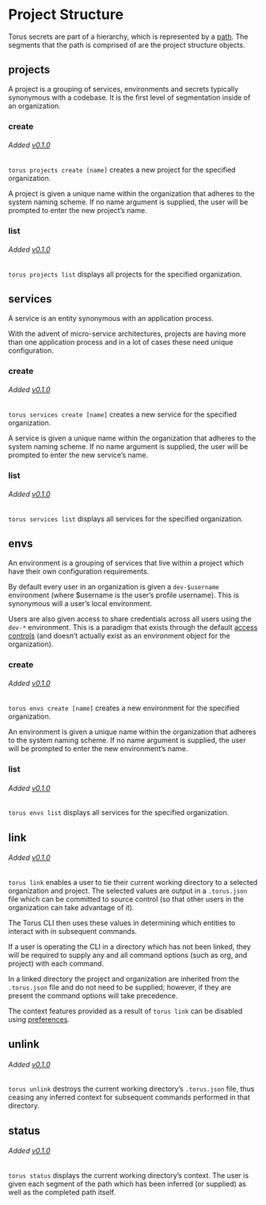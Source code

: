 # Project Structure
Torus secrets are part of a hierarchy, which is represented by a [path](../concepts/path.md). The segments that the path is comprised of are the project structure objects.

## projects
A project is a grouping of services, environments and secrets typically synonymous with a codebase. It is the first level of segmentation inside of an organization.

### create
###### Added [v0.1.0](https://github.com/manifoldco/torus-cli/blob/master/CHANGELOG.md)

`torus projects create [name]` creates a new project for the specified organization.

A project is given a unique name within the organization that adheres to the system naming scheme. If no name argument is supplied, the user will be prompted to enter the new project’s name.

### list
###### Added [v0.1.0](https://github.com/manifoldco/torus-cli/blob/master/CHANGELOG.md)

`torus projects list` displays all projects for the specified organization.

## services
A service is an entity synonymous with an application process.  
  
With the advent of micro-service architectures, projects are having more than one application process and in a lot of cases these need unique configuration.

### create
###### Added [v0.1.0](https://github.com/manifoldco/torus-cli/blob/master/CHANGELOG.md)

`torus services create [name]` creates a new service for the specified organization.

A service is given a unique name within the organization that adheres to the system naming scheme. If no name argument is supplied, the user will be prompted to enter the new service’s name.  

### list
###### Added [v0.1.0](https://github.com/manifoldco/torus-cli/blob/master/CHANGELOG.md)

`torus services list` displays all services for the specified organization.

## envs
An environment is a grouping of services that live within a project which have their own configuration requirements.

By default every user in an organization is given a `dev-$username` environment (where $username is the user’s profile username). This is synonymous will a user’s local environment.

Users are also given access to share credentials across all users using the `dev-*` environment. This is a paradigm that exists through the default [access controls](./access-control.md) (and doesn’t actually exist as an environment object for the organization).  

### create
###### Added [v0.1.0](https://github.com/manifoldco/torus-cli/blob/master/CHANGELOG.md)

`torus envs create [name]` creates a new environment for the specified organization.

An environment is given a unique name within the organization that adheres to the system naming scheme. If no name argument is supplied, the user will be prompted to enter the new environment’s name.

### list
###### Added [v0.1.0](https://github.com/manifoldco/torus-cli/blob/master/CHANGELOG.md)

`torus envs list` displays all services for the specified organization.  

## link
###### Added [v0.1.0](https://github.com/manifoldco/torus-cli/blob/master/CHANGELOG.md)

`torus link` enables a user to tie their current working directory to a selected organization and project. The selected values are output in a `.torus.json` file which can be committed to source control (so that other users in the organization can take advantage of it).

The Torus CLI then uses these values in determining which entities to interact with in subsequent commands.

If a user is operating the CLI in a directory which has not been linked, they will be required to supply any and all command options (such as org, and project) with each command.

In a linked directory the project and organization are inherited from the `.torus.json` file and do not need to be supplied; however, if they are present the command options will take precedence.

The context features provided as a result of `torus link` can be disabled using [preferences](./system.md#prefs). 

## unlink
###### Added [v0.1.0](https://github.com/manifoldco/torus-cli/blob/master/CHANGELOG.md)

`torus unlink` destroys the current working directory’s `.torus.json` file, thus ceasing any inferred context for subsequent commands performed in that directory.

## status
###### Added [v0.1.0](https://github.com/manifoldco/torus-cli/blob/master/CHANGELOG.md)

`torus status` displays the current working directory’s context. The user is given each segment of the path which has been inferred (or supplied) as well as the completed path itself.
